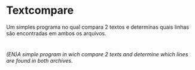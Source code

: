 # Textcompare
Um simples programa no qual compara 2 textos e determinas quais linhas são encontradas em ambos os arquivos.
#
*(EN)A simple program in wich compare 2 texts and determine which lines are found in both archives.*
